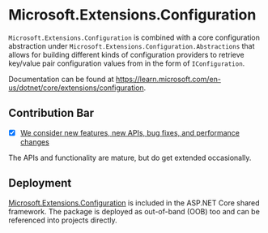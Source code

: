 # Microsoft.Extensions.Configuration

`Microsoft.Extensions.Configuration` is combined with a core configuration abstraction under `Microsoft.Extensions.Configuration.Abstractions` that allows for building different kinds of configuration providers to retrieve key/value pair configuration values from in the form of `IConfiguration`.

Documentation can be found at https://learn.microsoft.com/en-us/dotnet/core/extensions/configuration.

## Contribution Bar
- [x] [We consider new features, new APIs, bug fixes, and performance changes](../README.md#contribution-bar)

The APIs and functionality are mature, but do get extended occasionally.

## Deployment
[Microsoft.Extensions.Configuration](https://www.nuget.org/packages/Microsoft.Extensions.Configuration) is included in the ASP.NET Core shared framework. The package is deployed as out-of-band (OOB) too and can be referenced into projects directly.
